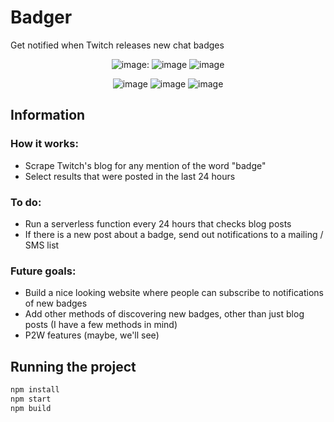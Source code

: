 # Badger
Get notified when Twitch releases new chat badges

<div align="center">
  
  ![image](http://textfiles.com/underconstruction/FaFashionAvenueShow5164underconstruction.gif):
  ![image](https://github.com/petercunha/badger/assets/10228811/e3f26a0f-2032-4196-976b-d880eb22db34)
  ![image](http://textfiles.com/underconstruction/sosouthbeachcabana4302underconstruction.gif)
  
  ![image](http://textfiles.com/underconstruction/PaParisBistro7538Pikachu_construction.gif)
  ![image](http://textfiles.com/underconstruction/PaParisBistro7538Pikachu_construction.gif)
  ![image](http://textfiles.com/underconstruction/PaParisBistro7538Pikachu_construction.gif)
  
</div>

## Information
### How it works: 
- Scrape Twitch's blog for any mention of the word "badge"
- Select results that were posted in the last 24 hours

### To do:
- Run a serverless function every 24 hours that checks blog posts
- If there is a new post about a badge, send out notifications to a mailing / SMS list

### Future goals:
- Build a nice looking website where people can subscribe to notifications of new badges
- Add other methods of discovering new badges, other than just blog posts (I have a few methods in mind)
- P2W features (maybe, we'll see)

## Running the project
```bash
npm install
npm start
npm build
```
